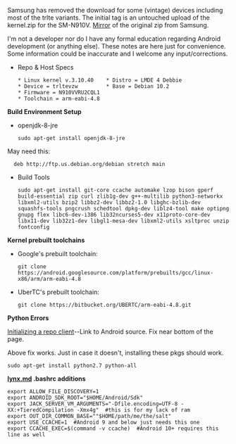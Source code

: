 Samsung has removed the download for some (vintage) devices including most of the trlte variants. The initial
tag is an untouched upload of the kernel.zip for the SM-N910V. [Mirror](https://www.androidfilehost.com/?fid=14943124697586354076) of the original zip from Samsung.

I'm not a developer nor do I have any formal education regarding Android development (or anything else).
These notes are here just for convenience. Some information could be inaccurate and I welcome any input/corrections.

* Repo & Host Specs 
      
      * Linux kernel v.3.10.40    * Distro = LMDE 4 Debbie
      * Device = trltevzw         * Base = Debian 10.2
      * Firmware = N910VVRU2CQL1
      * Toolchain = arm-eabi-4.8
      
**Build Environment Setup**

* openjdk-8-jre

      sudo apt-get install openjdk-8-jre
      
May need this:

      deb http://ftp.us.debian.org/debian stretch main

      

* Build Tools

      sudo apt-get install git-core ccache automake lzop bison gperf build-essential zip curl zlib1g-dev g++-multilib python3-networkx libxml2-utils bzip2 libbz2-dev libbz2-1.0 libghc-bzlib-dev squashfs-tools pngcrush schedtool dpkg-dev liblz4-tool make optipng gnupg flex libc6-dev-i386 lib32ncurses5-dev x11proto-core-dev libx11-dev lib32z1-dev libgl1-mesa-dev libxml2-utils xsltproc unzip fontconfig

**Kernel prebuilt toolchains**
* Google's prebuilt toolchain:

      git clone https://android.googlesource.com/platform/prebuilts/gcc/linux-x86/arm/arm-eabi-4.8
      
* UberTC's prebuilt toolchain:

      git clone https://bitbucket.org/UBERTC/arm-eabi-4.8.git
    
**Python Errors**

[Initializing a repo client](https://source.android.com/setup/build/downloading#initializing-a-repo-client)--Link to Android source. Fix near bottom of the page.

Above fix works. Just in case it doesn't, installing these pkgs should work.

    sudo apt-get install python2.7 python-all

__[lynx.md](https://github.com/kevintm78/READ.md/files/7072568/lynx.md)
.bashrc additions__

```
export ALLOW_FILE_DISCOVERY=1
export ANDROID_SDK_ROOT="$HOME/Android/Sdk"
export JACK_SERVER_VM_ARGUMENTS="-Dfile.encoding=UTF-8 -XX:+TieredCompilation -Xmx4g"  #this is for my lack of ram
export OUT_DIR_COMMON_BASE=""$HOME/path/me/the/salt"
export USE_CCACHE=1  #Android 9 and below just needs this one
export CCACHE_EXEC=$(command -v ccache)  #Android 10+ requires this line as well
